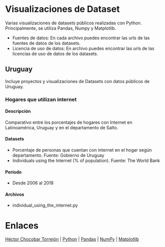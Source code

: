 # Visualizaciones de Dataset

Varias visualizaciones de datasets públicos realizadas con Python.
Principalmente, se utiliza Pandas, Numpy y Matplotlib.

- Fuentes de datos: En cada archivo puedes encontrar las urls de las fuentes de datos de los datasets.
- Licencia de uso de datos: En archivo puedes encontrar las urls de las licencias de uso de datos de los datasets.

## Uruguay
Incluye proyectos y visualizaciones de Datasets con datos públicos de Uruguay.


### Hogares que utilizan internet

#### Descripción

Comparativo entre los porcentajes de hogares con Internet en Latinoamérica, Uruguay y en el departamento de Salto. 

#### Datasets
- Porcentaje de personas que cuentan con internet en el hogar según departamento. Fuente: Gobierno de Uruguay
- Individuals using the Internet (% of population). Fuente: The World Bank

#### Período
- Desde 2006 al 2018

#### Archivos
- individual_using_the_internet.py

# Enlaces
[Héctor Chocobar Torrejón](https://chocobar.net/) | 
[Python](https://docs.python.org/3/reference/) | 
[Pandas](https://pandas.pydata.org/docs/reference/index.html) | 
[NumPy](https://numpy.org/doc/stable/reference/index.html) | 
[Matplotlib](https://matplotlib.org/stable/api/index.html) 
